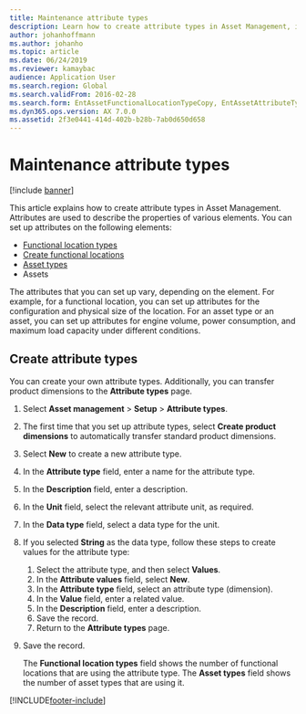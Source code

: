 ```yaml
---
title: Maintenance attribute types
description: Learn how to create attribute types in Asset Management, including an outline and step-by-step process on creating attribute types. 
author: johanhoffmann
ms.author: johanho
ms.topic: article
ms.date: 06/24/2019
ms.reviewer: kamaybac
audience: Application User
ms.search.region: Global
ms.search.validFrom: 2016-02-28
ms.search.form: EntAssetFunctionalLocationTypeCopy, EntAssetAttributeType, EntAssetAttributeTypeValue, EntAssetFunctionalLocationType
ms.dyn365.ops.version: AX 7.0.0
ms.assetid: 2f3e0441-414d-402b-b28b-7ab0d650d658
---
```


# Maintenance attribute types

[!include [banner](../../includes/banner.md)]

 

This article explains how to create attribute types in Asset Management. Attributes are used to describe the properties of various elements. You can set up attributes on the following elements:

- [Functional location types](../setup-for-functional-locations/functional-location-types.md)
- [Create functional locations](../functional-locations/create-functional-locations.md)
- [Asset types](../setup-for-objects/object-types.md)
- Assets

The attributes that you can set up vary, depending on the element. For example, for a functional location, you can set up attributes for the configuration and physical size of the location. For an asset type or an asset, you can set up attributes for engine volume, power consumption, and maximum load capacity under different conditions.

## Create attribute types

You can create your own attribute types. Additionally, you can transfer product dimensions to the **Attribute types** page.

1. Select **Asset management** \> **Setup** \> **Attribute types**.
2. The first time that you set up attribute types, select **Create product dimensions** to automatically transfer standard product dimensions.
3. Select **New** to create a new attribute type.
4. In the **Attribute type** field, enter a name for the attribute type.
5. In the **Description** field, enter a description.
6. In the **Unit** field, select the relevant attribute unit, as required.
7. In the **Data type** field, select a data type for the unit.
8. If you selected **String** as the data type, follow these steps to create values for the attribute type:

    1. Select the attribute type, and then select **Values**.
    2. In the **Attribute values** field, select **New**.
    3. In the **Attribute type** field, select an attribute type (dimension).
    4. In the **Value** field, enter a related value.
    5. In the **Description** field, enter a description.
    6. Save the record.
    7. Return to the **Attribute types** page.

9. Save the record.

    The **Functional location types** field shows the number of functional locations that are using the attribute type. The **Asset types** field shows the number of asset types that are using it.


[!INCLUDE[footer-include](../../../includes/footer-banner.md)]